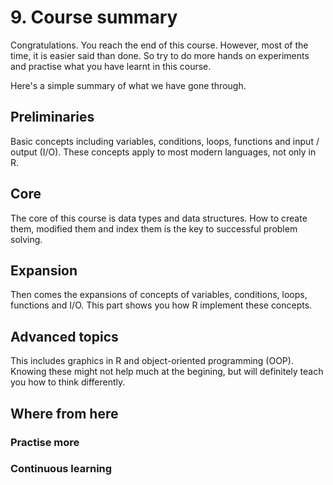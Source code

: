 <h1>9. Course summary</h1>
<p>Congratulations. You reach the end of this course. However, most of the time, it is easier said than done. So try to do more hands on experiments and practise what you have learnt in this course.</p>
<p>Here's a simple summary of what we have gone through.</p>

<h2>Preliminaries</h2>
<p>Basic concepts including variables, conditions, loops, functions and input / output (I/O). These concepts apply to most modern languages, not only in R.</p>

<h2>Core</h2>
<p>The core of this course is data types and data structures. How to create them, modified them and index them is the key to successful problem solving.</p>

<h2>Expansion</h2>
<p>Then comes the expansions of concepts of variables, conditions, loops, functions and I/O. This part shows you how R implement these concepts.</p>

<h2>Advanced topics</h2>
<p>This includes graphics in R and object-oriented programming (OOP). Knowing these might not help much at the begining, but will definitely teach you how to think differently.</p>

<h2>Where from here</h2>
<h3>Practise more</h3>
<h3>Continuous learning</h3>
